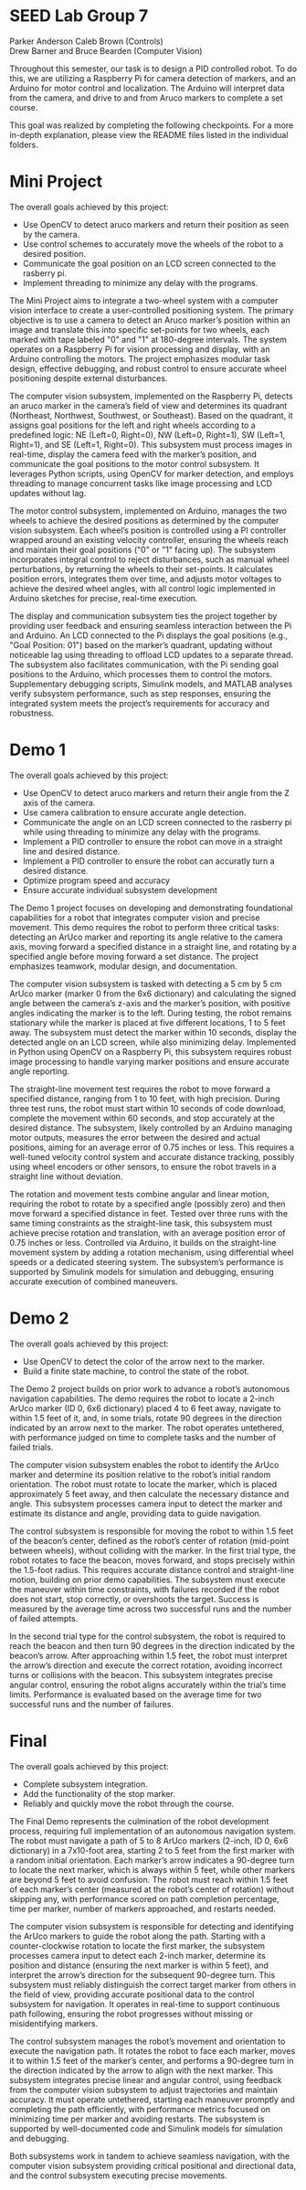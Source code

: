 # SEED Lab Group 7
Parker Anderson Caleb Brown (Controls)  
Drew Barner and Bruce Bearden (Computer Vision)  

Throughout this semester, our task is to design a PID controlled robot. To do this, we are utilizing a Raspberry Pi for camera detection of markers, and an Arduino for motor control and localization. The Arduino will interpret data from the camera, and drive to and from Aruco markers to complete a set course.

This goal was realized by completing the following checkpoints. For a more in-depth explanation, please view the README files listed in the individual folders.

# Mini Project
The overall goals achieved by this project:
* Use OpenCV to detect aruco markers and return their position as seen by the camera.
* Use control schemes to accurately move the wheels of the robot to a desired position.
* Communicate the goal position on an LCD screen connected to the rasberry pi.
* Implement threading to minimize any delay with the programs.
  
The Mini Project aims to integrate a two-wheel system with a computer vision interface to create a user-controlled positioning system. The primary objective is to use a camera to detect an Aruco marker’s position within an image and translate this into specific set-points for two wheels, each marked with tape labeled "0" and "1" at 180-degree intervals. The system operates on a Raspberry Pi for vision processing and display, with an Arduino controlling the motors. The project emphasizes modular task design, effective debugging, and robust control to ensure accurate wheel positioning despite external disturbances.

The computer vision subsystem, implemented on the Raspberry Pi, detects an aruco marker in the camera’s field of view and determines its quadrant (Northeast, Northwest, Southwest, or Southeast). Based on the quadrant, it assigns goal positions for the left and right wheels according to a predefined logic: NE (Left=0, Right=0), NW (Left=0, Right=1), SW (Left=1, Right=1), and SE (Left=1, Right=0). This subsystem must process images in real-time, display the camera feed with the marker’s position, and communicate the goal positions to the motor control subsystem. It leverages Python scripts, using OpenCV for marker detection, and employs threading to manage concurrent tasks like image processing and LCD updates without lag.

The motor control subsystem, implemented on Arduino, manages the two wheels to achieve the desired positions as determined by the computer vision subsystem. Each wheel’s position is controlled using a PI controller wrapped around an existing velocity controller, ensuring the wheels reach and maintain their goal positions ("0" or "1" facing up). The subsystem incorporates integral control to reject disturbances, such as manual wheel perturbations, by returning the wheels to their set-points. It calculates position errors, integrates them over time, and adjusts motor voltages to achieve the desired wheel angles, with all control logic implemented in Arduino sketches for precise, real-time execution.

The display and communication subsystem ties the project together by providing user feedback and ensuring seamless interaction between the Pi and Arduino. An LCD connected to the Pi displays the goal positions (e.g., "Goal Position: 01") based on the marker’s quadrant, updating without noticeable lag using threading to offload LCD updates to a separate thread. The subsystem also facilitates communication, with the Pi sending goal positions to the Arduino, which processes them to control the motors. Supplementary debugging scripts, Simulink models, and MATLAB analyses verify subsystem performance, such as step responses, ensuring the integrated system meets the project’s requirements for accuracy and robustness.
# Demo 1
The overall goals achieved by this project:
* Use OpenCV to detect aruco markers and return their angle from the Z axis of the camera.
* Use camera calibration to ensure accurate angle detection.
* Communicate the angle on an LCD screen connected to the rasberry pi while using threading to minimize any delay with the programs.
* Implement a PID controller to ensure the robot can move in a straight line and desired distance.
* Implement a PID controller to ensure the robot can accuratly turn a desired distance.
* Optimize program speed and accuracy
* Ensure accurate individual subsystem development
  
The Demo 1 project focuses on developing and demonstrating foundational capabilities for a robot that integrates computer vision and precise movement. This demo requires the robot to perform three critical tasks: detecting an ArUco marker and reporting its angle relative to the camera axis, moving forward a specified distance in a straight line, and rotating by a specified angle before moving forward a set distance. The project emphasizes teamwork, modular design, and documentation. 

The computer vision subsystem is tasked with detecting a 5 cm by 5 cm ArUco marker (marker 0 from the 6x6 dictionary) and calculating the signed angle between the camera’s z-axis and the marker’s position, with positive angles indicating the marker is to the left. During testing, the robot remains stationary while the marker is placed at five different locations, 1 to 5 feet away. The subsystem must detect the marker within 10 seconds, display the detected angle on an LCD screen, while also minimizing delay. Implemented in Python using OpenCV on a Raspberry Pi, this subsystem requires robust image processing to handle varying marker positions and ensure accurate angle reporting.

The straight-line movement test requires the robot to move forward a specified distance, ranging from 1 to 10 feet, with high precision. During three test runs, the robot must start within 10 seconds of code download, complete the movement within 60 seconds, and stop accurately at the desired distance. The subsystem, likely controlled by an Arduino managing motor outputs, measures the error between the desired and actual positions, aiming for an average error of 0.75 inches or less. This requires a well-tuned velocity control system and accurate distance tracking, possibly using wheel encoders or other sensors, to ensure the robot travels in a straight line without deviation.

The rotation and movement tests combine angular and linear motion, requiring the robot to rotate by a specified angle (possibly zero) and then move forward a specified distance in feet. Tested over three runs with the same timing constraints as the straight-line task, this subsystem must achieve precise rotation and translation, with an average position error of 0.75 inches or less. Controlled via Arduino, it builds on the straight-line movement system by adding a rotation mechanism, using differential wheel speeds or a dedicated steering system. The subsystem’s performance is supported by Simulink models for simulation and debugging, ensuring accurate execution of combined maneuvers.

# Demo 2
The overall goals achieved by this project:
* Use OpenCV to detect the color of the arrow next to the marker.
* Build a finite state machine, to control the state of the robot.
  
The Demo 2 project builds on prior work to advance a robot’s autonomous navigation capabilities. The demo requires the robot to locate a 2-inch ArUco marker (ID 0, 6x6 dictionary) placed 4 to 6 feet away, navigate to within 1.5 feet of it, and, in some trials, rotate 90 degrees in the direction indicated by an arrow next to the marker. The robot operates untethered, with performance judged on time to complete tasks and the number of failed trials.

The computer vision subsystem enables the robot to identify the ArUco marker and determine its position relative to the robot’s initial random orientation. The robot must rotate to locate the marker, which is placed approximately 5 feet away, and then calculate the necessary distance and angle. This subsystem processes camera input to detect the marker and estimate its distance and angle, providing data to guide navigation. 

The control subsystem is responsible for moving the robot to within 1.5 feet of the beacon’s center, defined as the robot’s center of rotation (mid-point between wheels), without colliding with the marker. In the first trial type, the robot rotates to face the beacon, moves forward, and stops precisely within the 1.5-foot radius. This requires accurate distance control and straight-line motion, building on prior demo capabilities. The subsystem must execute the maneuver within time constraints, with failures recorded if the robot does not start, stop correctly, or overshoots the target. Success is measured by the average time across two successful runs and the number of failed attempts.

In the second trial type for the control subsystem, the robot is required to reach the beacon and then turn 90 degrees in the direction indicated by the beacon’s arrow. After approaching within 1.5 feet, the robot must interpret the arrow’s direction and execute the correct rotation, avoiding incorrect turns or collisions with the beacon. This subsystem integrates precise angular control, ensuring the robot aligns accurately within the trial’s time limits. Performance is evaluated based on the average time for two successful runs and the number of failures.
# Final
The overall goals achieved by this project:
* Complete subsystem integration.
* Add the functionality of the stop marker.
* Reliably and quickly move the robot through the course.
  
The Final Demo represents the culmination of the robot development process, requiring full implementation of an autonomous navigation system. The robot must navigate a path of 5 to 8 ArUco markers (2-inch, ID 0, 6x6 dictionary) in a 7x10-foot area, starting 2 to 5 feet from the first marker with a random initial orientation. Each marker’s arrow indicates a 90-degree turn to locate the next marker, which is always within 5 feet, while other markers are beyond 5 feet to avoid confusion. The robot must reach within 1.5 feet of each marker’s center (measured at the robot’s center of rotation) without skipping any, with performance scored on path completion percentage, time per marker, number of markers approached, and restarts needed.

The computer vision subsystem is responsible for detecting and identifying the ArUco markers to guide the robot along the path. Starting with a counter-clockwise rotation to locate the first marker, the subsystem processes camera input to detect each 2-inch marker, determine its position and distance (ensuring the next marker is within 5 feet), and interpret the arrow’s direction for the subsequent 90-degree turn. This subsystem must reliably distinguish the correct target marker from others in the field of view, providing accurate positional data to the control subsystem for navigation. It operates in real-time to support continuous path following, ensuring the robot progresses without missing or misidentifying markers.

The control subsystem manages the robot’s movement and orientation to execute the navigation path. It rotates the robot to face each marker, moves it to within 1.5 feet of the marker’s center, and performs a 90-degree turn in the direction indicated by the arrow to align with the next marker. This subsystem integrates precise linear and angular control, using feedback from the computer vision subsystem to adjust trajectories and maintain accuracy. It must operate untethered, starting each maneuver promptly and completing the path efficiently, with performance metrics focused on minimizing time per marker and avoiding restarts. The subsystem is supported by well-documented code and Simulink models for simulation and debugging.

Both subsystems work in tandem to achieve seamless navigation, with the computer vision subsystem providing critical positional and directional data, and the control subsystem executing precise movements.
